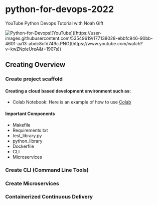 # python-for-devops-2022
YouTube Python Devops Tutorial with Noah Gift

![Python-for-Devops]([https://user-images.githubusercontent.com/53549619/177129574-5bfec22a-c332-47b8-aa6b-99960ea3310e.png](https://www.booktopia.com.au/python-for-devops-noah-gift/book/9781492057697.html?source=pla&gclid=Cj0KCQjwn4qWBhCvARIsAFNAMiifVh72LHSMBNu38T7G7hiZ76MwsbYYxE7onR6GKLiHgpnLTk0Ni1kaAqVIEALw_wcB))![YouTube]([https://user-images.githubusercontent.com/53549619/177138028-ebbfc946-90bb-4601-aa13-abdc8cfd749c.PNG](https://www.youtube.com/watch?v=kwZNpieUreA&t=1907s))


## Creating Overview

### Create project scaffold

#### Creating a cloud based development environment such as:
  * Colab Notebook: Here is an example of how to use [Colab](https://colab.research.google.com/github/rudiheydra/python-for-devops-2022/blob/main/Getting_started_python_devops.ipynb#scrollTo=7OZyMC8JrUN2)

#### Important Components
  * Makefile
  * Requirements.txt
  * test_library.py
  * python_library
  * Dockerfile
  * CLI
  * Microservices

### Create CLI (Command Line Tools)

### Create Microservices

### Containerized Continuous Delivery
